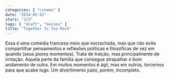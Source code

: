 ```yaml
---
categories: [ "cinema" ]
date: "2014-02-01"
stars: "3/5"
tags: [ "draft", "movies" ]
title: "Together Is Too Much"
---
```

Essa é uma comédia francesa meio que escrachada, mas que não evita
compartilhar pensamentos e reflexões políticas e filosóficas de vez
em quando (seus piores momentos). Trata de traição, mas principalmente
de irritação. Aquela parte da família que consegue atrapalhar o bom
andamento de outra. Em muitos momentos é ágil, mas em outros, torcemos
para que acabe logo. Um divertimento justo, porém, incompleto.
